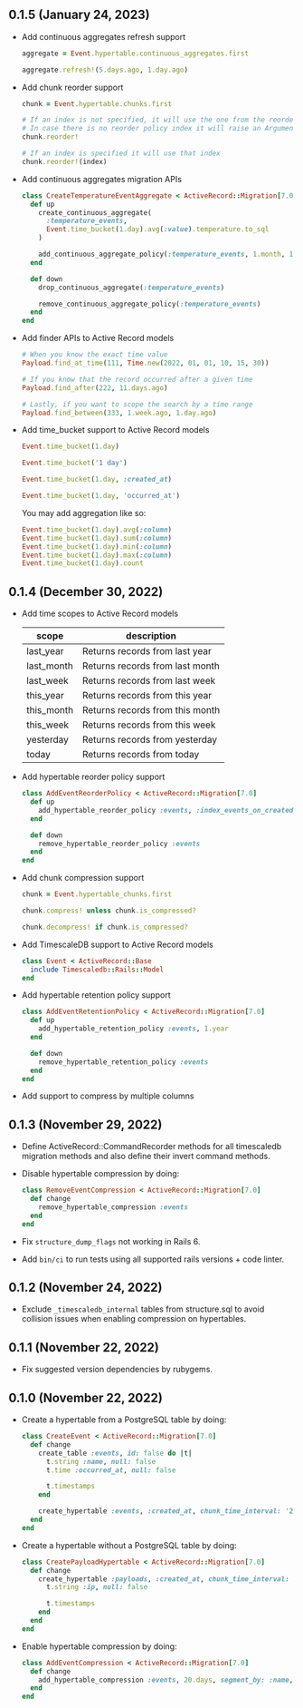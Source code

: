 ##  0.1.5 (January 24, 2023) ##

*   Add continuous aggregates refresh support

    ```ruby
    aggregate = Event.hypertable.continuous_aggregates.first

    aggregate.refresh!(5.days.ago, 1.day.ago)
    ```

*   Add chunk reorder support

    ```ruby
    chunk = Event.hypertable.chunks.first

    # If an index is not specified, it will use the one from the reorder policy
    # In case there is no reorder policy index it will raise an ArgumentError
    chunk.reorder!

    # If an index is specified it will use that index
    chunk.reorder!(index)
    ```

*   Add continuous aggregates migration APIs

    ```ruby
    class CreateTemperatureEventAggregate < ActiveRecord::Migration[7.0]
      def up
        create_continuous_aggregate(
          :temperature_events,
          Event.time_bucket(1.day).avg(:value).temperature.to_sql
        )

        add_continuous_aggregate_policy(:temperature_events, 1.month, 1.day, 1.hour)
      end

      def down
        drop_continuous_aggregate(:temperature_events)

        remove_continuous_aggregate_policy(:temperature_events)
      end
    end
    ```

*   Add finder APIs to Active Record models

    ```ruby
    # When you know the exact time value
    Payload.find_at_time(111, Time.new(2022, 01, 01, 10, 15, 30))

    # If you know that the record occurred after a given time
    Payload.find_after(222, 11.days.ago)

    # Lastly, if you want to scope the search by a time range
    Payload.find_between(333, 1.week.ago, 1.day.ago)
    ```

*   Add time_bucket support to Active Record models

    ```ruby
    Event.time_bucket(1.day)

    Event.time_bucket('1 day')

    Event.time_bucket(1.day, :created_at)

    Event.time_bucket(1.day, 'occurred_at')
    ```

    You may add aggregation like so:

    ```ruby
    Event.time_bucket(1.day).avg(:column)
    Event.time_bucket(1.day).sum(:column)
    Event.time_bucket(1.day).min(:column)
    Event.time_bucket(1.day).max(:column)
    Event.time_bucket(1.day).count
    ```

##  0.1.4 (December 30, 2022) ##

*   Add time scopes to Active Record models

    | scope         | description                     |
    | ------------- | ------------------------------- |
    | last_year     | Returns records from last year  |
    | last_month    | Returns records from last month |
    | last_week     | Returns records from last week  |
    | this_year     | Returns records from this year  |
    | this_month    | Returns records from this month |
    | this_week     | Returns records from this week  |
    | yesterday     | Returns records from yesterday  |
    | today         | Returns records from today      |

*   Add hypertable reorder policy support

    ```ruby
    class AddEventReorderPolicy < ActiveRecord::Migration[7.0]
      def up
        add_hypertable_reorder_policy :events, :index_events_on_created_at_and_name
      end

      def down
        remove_hypertable_reorder_policy :events
      end
    end
    ```

*   Add chunk compression support

    ```ruby
    chunk = Event.hypertable_chunks.first

    chunk.compress! unless chunk.is_compressed?

    chunk.decompress! if chunk.is_compressed?
    ```

*   Add TimescaleDB support to Active Record models

    ```ruby
    class Event < ActiveRecord::Base
      include Timescaledb::Rails::Model
    end
    ```

*   Add hypertable retention policy support

    ```ruby
    class AddEventRetentionPolicy < ActiveRecord::Migration[7.0]
      def up
        add_hypertable_retention_policy :events, 1.year
      end

      def down
        remove_hypertable_retention_policy :events
      end
    end
    ```

*   Add support to compress by multiple columns

##  0.1.3 (November 29, 2022) ##

*   Define ActiveRecord::CommandRecorder methods for all timescaledb migration methods and also
    define their invert command methods.

*   Disable hypertable compression by doing:

    ```ruby
    class RemoveEventCompression < ActiveRecord::Migration[7.0]
      def change
        remove_hypertable_compression :events
      end
    end
    ```

*   Fix `structure_dump_flags` not working in Rails 6.

*   Add `bin/ci` to run tests using all supported rails versions + code linter.

##  0.1.2 (November 24, 2022) ##

*   Exclude `_timescaledb_internal` tables from structure.sql to avoid collision
    issues when enabling compression on hypertables.

##  0.1.1 (November 22, 2022) ##

*   Fix suggested version dependencies by rubygems.

##  0.1.0 (November 22, 2022) ##

*   Create a hypertable from a PostgreSQL table by doing:

    ```ruby
    class CreateEvent < ActiveRecord::Migration[7.0]
      def change
        create_table :events, id: false do |t|
          t.string :name, null: false
          t.time :occurred_at, null: false

          t.timestamps
        end

        create_hypertable :events, :created_at, chunk_time_interval: '2 days'
      end
    end
    ```

*   Create a hypertable without a PostgreSQL table by doing:

    ```ruby
    class CreatePayloadHypertable < ActiveRecord::Migration[7.0]
      def change
        create_hypertable :payloads, :created_at, chunk_time_interval: '5 days' do |t|
          t.string :ip, null: false

          t.timestamps
        end
      end
    end
    ```

*   Enable hypertable compression by doing:

    ```ruby
    class AddEventCompression < ActiveRecord::Migration[7.0]
      def change
        add_hypertable_compression :events, 20.days, segment_by: :name, order_by: 'occurred_at DESC'
      end
    end
    ```

